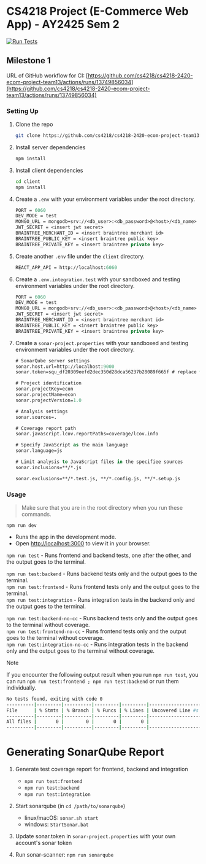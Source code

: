 # CS4218 Project (E-Commerce Web App) - AY2425 Sem 2

[![Run Tests](https://github.com/cs4218/cs4218-2420-ecom-project-team13/actions/workflows/main.yml/badge.svg)](https://github.com/cs4218/cs4218-2420-ecom-project-team13/actions/workflows/main.yml)

## Milestone 1

URL of GitHub workflow for CI: [https://github.com/cs4218/cs4218-2420-ecom-project-team13/actions/runs/13749856034](https://github.com/cs4218/cs4218-2420-ecom-project-team13/actions/runs/13749856034)

### Setting Up

1. Clone the repo
    ```sh
    git clone https://github.com/cs4218/cs4218-2420-ecom-project-team13.git
    ```

2. Install server dependencies
    ```sh
    npm install
    ```

3. Install client dependencies
    ```sh
    cd client
    npm install
    ```

4. Create a `.env` with your environment variables under the root directory.
    ```ml
    PORT = 6060
    DEV_MODE = test
    MONGO_URL = mongodb+srv://<db_user>:<db_password>@<host>/<db_name>
    JWT_SECRET = <insert jwt secret>
    BRAINTREE_MERCHANT_ID = <insert braintree merchant id>
    BRAINTREE_PUBLIC_KEY = <insert braintree public key>
    BRAINTREE_PRIVATE_KEY = <insert braintree private key>
    ```

5. Create another `.env` file under the `client` directory.
    ```ml
    REACT_APP_API = http://localhost:6060
    ```

6. Create a `.env.integration.test` with your sandboxed and testing environment variables under the root directory.
    ```ml
    PORT = 6060
    DEV_MODE = test
    MONGO_URL = mongodb+srv://<db_user>:<db_password>@<host>/<db_name>
    JWT_SECRET = <insert jwt secret>
    BRAINTREE_MERCHANT_ID = <insert braintree merchant id>
    BRAINTREE_PUBLIC_KEY = <insert braintree public key>
    BRAINTREE_PRIVATE_KEY = <insert braintree private key>
    ```

7. Create a `sonar-project.properties` with your sandboxed and testing environment variables under the root directory.
    ```ml
    # SonarQube server settings
    sonar.host.url=http://localhost:9000
    sonar.token=squ_df20309eefd2dec350d28dca56237b28089f665f # replace with your token

    # Project identification
    sonar.projectKey=econ
    sonar.projectName=econ
    sonar.projectVersion=1.0

    # Analysis settings
    sonar.sources=.

    # Coverage report path
    sonar.javascript.lcov.reportPaths=coverage/lcov.info

    # Specify JavaScript as the main language
    sonar.language=js

    # Limit analysis to JavaScript files in the specifiee sources
    sonar.inclusions=**/*.js

    sonar.exclusions=**/*.test.js, **/*.config.js, **/*.setup.js
    ```

### Usage

> Make sure that you are in the root directory when you run these commands.

`npm run dev`

- Runs the app in the development mode.
- Open [http://localhost:3000](http://localhost:3000) to view it in your browser.

`npm run test` - Runs frontend and backend tests, one after the other, and the output goes to the terminal.

`npm run test:backend` - Runs backend tests only and the output goes to the terminal.\
`npm run test:frontend` - Runs frontend tests only and the output goes to the terminal.\
`npm run test:integration` - Runs integration tests in the backend only and the output goes to the terminal.

`npm run test:backend-no-cc` - Runs backend tests only and the output goes to the terminal without coverage.\
`npm run test:frontend-no-cc` - Runs frontend tests only and the output goes to the terminal without coverage.\
`npm run test:integration-no-cc` - Runs integration tests in the backend only and the output goes to the terminal without coverage.


> [!NOTE]
> If you encounter the following output result when you run `npm run test`, you can run `npm run test:frontend ; npm run test:backend` or run them individually.
> ```sh
> No tests found, exiting with code 0
> ----------|---------|----------|---------|---------|-------------------
> File      | % Stmts | % Branch | % Funcs | % Lines | Uncovered Line #s
> ----------|---------|----------|---------|---------|-------------------
> All files |       0 |        0 |       0 |       0 |                  
> ----------|---------|----------|---------|---------|-------------------
>```

# Generating SonarQube Report

1. Generate test coverage report for frontend, backend and integration
    * `npm run test:frontend`
    * `npm run test:backend`
    * `npm run test:integration`
2. Start sonarqube (in `cd /path/to/sonarqube`)
    * linux/macOS: `sonar.sh start`
    * windows: `StartSonar.bat`

3. Update sonar.token in `sonar-project.properties` with your own account's sonar token
4. Run sonar-scanner: `npm run sonarqube`